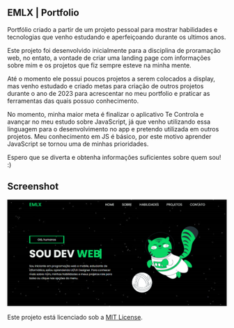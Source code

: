 ## EMLX | Portfolio
Portfólio criado a partir de um projeto pessoal para mostrar habilidades e tecnologias que venho estudando e aperfeiçoando durante os ultimos anos.

Este projeto foi desenvolvido inicialmente para a disciplina de proramação web, no entato, a vontade de criar uma landing page com informações sobre mim e os projetos que fiz sempre esteve na minha mente.

Até o momento ele possui poucos projetos a serem colocados a display, mas venho estudado e criado metas para criação de outros projetos durante o ano de 2023 para acrescentar no meu portfolio e praticar as ferramentas das quais possuo conhecimento.

No momento, minha maior meta é finalizar o aplicativo Te Controla e avançar no meu estudo sobre JavaScript, já que venho utilizando essa linguagem para o desenvolvimento no app e pretendo utilizada em outros projetos. Meu conhecimento em JS é básico, por este motivo aprender JavaScript se tornou uma de minhas prioridades.

Espero que se diverta e obtenha informações suficientes sobre quem sou! :)

## Screenshot

![Screenshot](screenshot.png)

Este projeto está licenciado sob a [MIT License](LICENSE).
